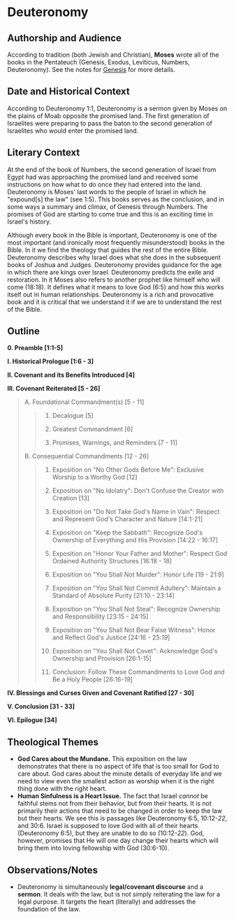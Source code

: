 # Deuteronomy

## Authorship and Audience
According to tradition (both Jewish and Christian), **Moses** wrote all of the books in the Pentateuch (Genesis, Exodus, Leviticus, Numbers, Deuteronomy). See the notes for [Genesis](genesis.html) for more details.

## Date and Historical Context
According to Deuteronomy 1:1, Deuteronomy is a sermon given by Moses on the plains of Moab opposite the promised land. The first generation of Israelites were preparing to pass the baton to the second generation of Israelites who would enter the promised land.

## Literary Context
At the end of the book of Numbers, the second generation of Israel from Egypt had was approaching the promised land and received some instructions on how what to do once they had entered into the land. Deuteronomy is Moses' last words to the people of Israel in which he "expound[s] the law" (see 1:5). This books serves as the conclusion, and in some ways a summary and climax, of Genesis through Numbers. The promises of God are starting to come true and this is an exciting time in Israel's history.

Although every book in the Bible is important, Deuteronomy is one of the most important (and ironically most frequently misunderstood) books in the Bible. In it we find the theology that guides the rest of the entire Bible. Deuteronomy describes why Israel does what she does in the subsequent books of Joshua and Judges. Deuteronomy provides guidance for the age in which there are kings over Israel. Deuteronomy predicts the exile and restoration. In it Moses also refers to another prophet like himself who will come (18:18). It defines what it means to love God (6:5) and how this works itself out in human relationships. Deuteronomy is a rich and provocative book and it is critical that we understand it if we are to understand the rest of the Bible.

## Outline

**0. Preamble [1:1-5]**

**I. Historical Prologue [1:6 - 3]**

**II. Covenant and its Benefits Introduced [4]**

**III. Covenant Reiterated [5 - 26]**

  > A. Foundational Commandment(s) [5 - 11]
  > 
  >  > 1. Decalogue [5]
  >  > 
  >  > 2. Greatest Commandment [6]
  >  > 
  >  > 3. Promises, Warnings, and Reminders [7 - 11]
  > 
  > B. Consequential Commandments [12 - 26]
  > 
  >  > 1. Exposition on "No Other Gods Before Me": Exclusive Worship to a Worthy God [12]
  >  > 
  >  > 2. Exposition on "No Idolatry": Don't Confuse the Creator with Creation [13]
  >  > 
  >  > 3. Exposition on "Do Not Take God's Name in Vain": Respect and Represent God's Character and Nature [14:1-21]
  >  > 
  >  > 4. Exposition on "Keep the Sabbath": Recognize God's Ownership of Everything and His Provision [14:22 - 16:17]
  >  > 
  >  > 5. Exposition on "Honor Your Father and Mother": Respect God Ordained Authority Structures [16:18 - 18]
  >  > 
  >  > 6. Exposition on "You Shall Not Murder": Honor Life [19 - 21:9]
  >  > 
  >  > 7. Exposition on "You Shall Not Commit Adultery": Maintain a Standard of Absolute Purity [21:10 - 23:14]
  >  > 
  >  > 8. Exposition on "You Shall Not Steal": Recognize Ownership and Responsibility [23:15 - 24:15]
  >  > 
  >  > 9. Exposition on "You Shall Not Bear False Witness": Honor and Reflect God's Justice [24:16 - 25:*19*]
  >  > 
  >  > 10. Exposition on "You Shall Not Covet": Acknowledge God's Ownership and Provision [26:1-15]
  >  > 
  >  > 11. Conclusion: Follow These Commandments to Love God and Be a Holy People [26:16-*19*]

**IV. Blessings and Curses Given and Covenant Ratified [27 - 30]**

**V. Conclusion [31 - 33]**

**VI. Epilogue [34]**

## Theological Themes
- **God Cares about the Mundane.** This exposition on the law demonstrates that there is no aspect of life that is too small for God to care about. God cares about the minute details of everyday life and we need to view even the smallest action as worship when it is the right thing done with the right heart.
- **Human Sinfulness is a Heart Issue.** The fact that Israel *cannot* be faithful stems not from their behavior, but from their hearts. It is not primarily their actions that need to be changed in order to keep the law but their hearts. We see this is passages like Deuteronomy 6:5, 10:12-*22*, and 30:6. Israel is supposed to love God with all of their hearts (Deuteronomy 6:5), but they are unable to do so (10:12-*22*). God, however, promises that He will one day change their hearts which will bring them into loving fellowship with God (30:6-10).

## Observations/Notes
- Deuteronomy is simultaneously **legal/covenant discourse** and a **sermon**. It deals with the law, but is not simply reiterating the law for a legal purpose. It targets the heart (literally) and addresses the foundation of the law.
